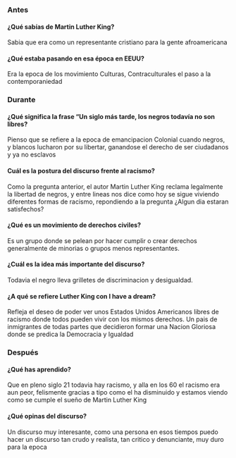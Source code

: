 
### Antes 
#### ¿Qué sabías de Martin Luther King?
Sabia que era como un representante cristiano para la gente afroamericana
#### ¿Qué estaba pasando en esa época en EEUU?
Era la epoca de los movimiento Culturas, Contraculturales el paso a la contemporaniedad
### Durante
#### ¿Qué significa la frase “Un siglo más tarde, los negros todavía no son libres?
Pienso que se refiere a la epoca de emancipacion Colonial cuando negros, y blancos lucharon por su libertar, ganandose el derecho de ser ciudadanos y ya no esclavos
#### Cuál es la postura del discurso frente al racismo?
Como la pregunta anterior, el autor Martin Luther King reclama legalmente la libertad de negros, y entre lineas nos dice como hoy se sigue viviendo diferentes formas de racismo,
repondiendo a la pregunta ¿Algun dia estaran satisfechos?
#### ¿Qué es un movimiento de derechos civiles?
Es un grupo donde se pelean por hacer cumplir o crear derechos generalmente de minorias o grupos menos representantes.
#### ¿Cuál es la idea más importante del discurso?
Todavia el negro lleva grilletes de discriminacion y desigualdad.
#### ¿A qué se refiere Luther King con I have a dream?
Refleja el deseo de poder ver unos Estados Unidos Americanos libres de racismo donde todos pueden vivir con los mismos derechos.
Un pais de inmigrantes de todas partes que decidieron formar una Nacion Gloriosa donde se predica la Democracia y Igualdad
### Después
#### ¿Qué has aprendido?
Que en pleno siglo 21 todavia hay racismo, y alla en los 60 el racismo era aun peor, felismente gracias a tipo como el ha disminuido y estamos viendo como se cumple el sueño de Martin  Luther King
#### ¿Qué opinas del discurso?
Un discurso muy interesante, como una persona en esos tiempos puedo hacer un discurso tan crudo y realista, tan critico y denunciante, muy duro para la epoca
<!--stackedit_data:
eyJoaXN0b3J5IjpbLTIyNDU0OTE5Nl19
-->
